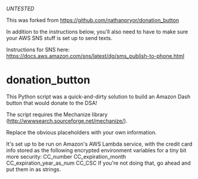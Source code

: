 *UNTESTED*

This was forked from https://github.com/nathanpryor/donation_button 

In addition to the instructions below, you'll also need to have to make sure your AWS SNS stuff is set up to send texts.

Instructions for SNS here: https://docs.aws.amazon.com/sns/latest/dg/sms_publish-to-phone.html

# donation_button
This Python script was a quick-and-dirty solution to build an Amazon Dash button that would donate to the DSA!

The script requires the Mechanize library (http://wwwsearch.sourceforge.net/mechanize/).

Replace the obvious placeholders with your own information. 

It's set up to be run on Amazon's AWS Lambda service, with the credit card info stored as the following encrypted environment variables for a tiny bit more security:
	CC_number
	CC_expiration_month
	CC_expiration_year_as_num
	CC_CSC
If you're not doing that, go ahead and put them in as strings.
